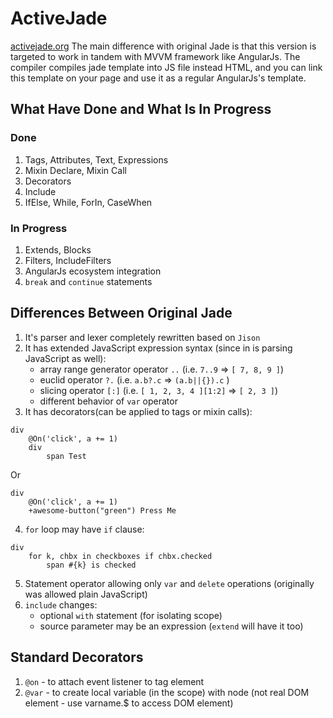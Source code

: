# ActiveJade
[activejade.org](http://www.activejade.org)
The main difference with original Jade is that this version is targeted to work in tandem with MVVM framework like AngularJs.
The compiler compiles jade template into JS file instead HTML, and you can link this template on your page and use it as a regular AngularJs's template.

## What Have Done and What Is In Progress

### Done
1. Tags, Attributes, Text, Expressions
2. Mixin Declare, Mixin Call
3. Decorators
4. Include
5. IfElse, While, ForIn, CaseWhen

### In Progress
1. Extends, Blocks
2. Filters, IncludeFilters
3. AngularJs ecosystem integration
4. `break` and `continue` statements

## Differences Between Original Jade
1. It's parser and lexer completely rewritten based on `Jison`
2. It has extended JavaScript expression syntax (since in is parsing JavaScript as well):
    * array range generator operator `..` (i.e. `7..9` => `[ 7, 8, 9 ]`)
    * euclid operator `?.` (i.e. `a.b?.c` => `(a.b||{}).c` )
    * slicing operator `[:]` (i.e. `[ 1, 2, 3, 4 ][1:2]` => `[ 2, 3 ]`)
    * different behavior of `var` operator
3. It has decorators(can be applied to tags or mixin calls):
```
div
    @On('click', a += 1)
    div
        span Test
```
Or
```
div
    @On('click', a += 1)
    +awesome-button("green") Press Me
```
4. `for` loop may have `if` clause:
```
div
    for k, chbx in checkboxes if chbx.checked
        span #{k} is checked
```
5. Statement operator allowing only `var` and `delete` operations (originally was allowed plain JavaScript)
6. `include` changes:
    * optional `with` statement (for isolating scope)
    * source parameter may be an expression (`extend` will have it too)

## Standard Decorators
1. `@on` - to attach event listener to tag element
2. `@var` - to create local variable (in the scope) with node (not real DOM element - use varname.$ to access DOM element)
